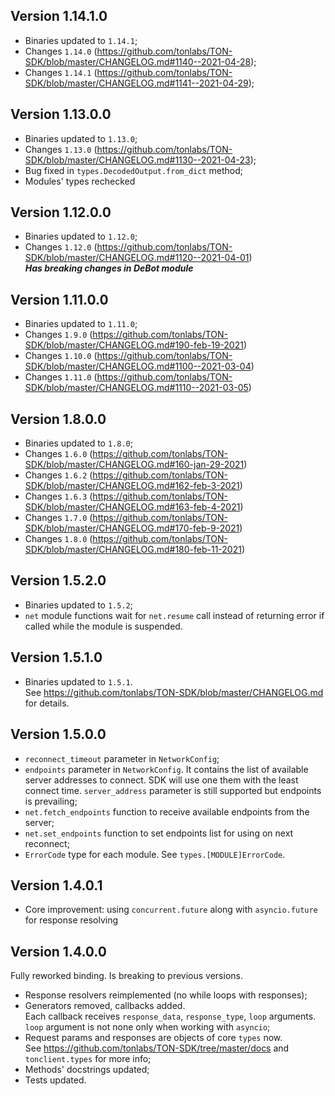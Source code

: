 ## Version 1.14.1.0
  * Binaries updated to `1.14.1`;
  * Changes `1.14.0` (https://github.com/tonlabs/TON-SDK/blob/master/CHANGELOG.md#1140--2021-04-28);
  * Changes `1.14.1` (https://github.com/tonlabs/TON-SDK/blob/master/CHANGELOG.md#1141--2021-04-29);

## Version 1.13.0.0
  * Binaries updated to `1.13.0`;
  * Changes `1.13.0` (https://github.com/tonlabs/TON-SDK/blob/master/CHANGELOG.md#1130--2021-04-23);
  * Bug fixed in `types.DecodedOutput.from_dict` method;
  * Modules' types rechecked

## Version 1.12.0.0
  * Binaries updated to `1.12.0`;
  * Changes `1.12.0` (https://github.com/tonlabs/TON-SDK/blob/master/CHANGELOG.md#1120--2021-04-01)  
    _**Has breaking changes in DeBot module**_ 

## Version 1.11.0.0
  * Binaries updated to `1.11.0`;
  * Changes `1.9.0` (https://github.com/tonlabs/TON-SDK/blob/master/CHANGELOG.md#190-feb-19-2021)
  * Changes `1.10.0` (https://github.com/tonlabs/TON-SDK/blob/master/CHANGELOG.md#1100--2021-03-04)
  * Changes `1.11.0` (https://github.com/tonlabs/TON-SDK/blob/master/CHANGELOG.md#1110--2021-03-05)

## Version 1.8.0.0
  * Binaries updated to `1.8.0`;
  * Changes `1.6.0` (https://github.com/tonlabs/TON-SDK/blob/master/CHANGELOG.md#160-jan-29-2021)
  * Changes `1.6.2` (https://github.com/tonlabs/TON-SDK/blob/master/CHANGELOG.md#162-feb-3-2021)
  * Changes `1.6.3` (https://github.com/tonlabs/TON-SDK/blob/master/CHANGELOG.md#163-feb-4-2021)
  * Changes `1.7.0` (https://github.com/tonlabs/TON-SDK/blob/master/CHANGELOG.md#170-feb-9-2021)
  * Changes `1.8.0` (https://github.com/tonlabs/TON-SDK/blob/master/CHANGELOG.md#180-feb-11-2021)

## Version 1.5.2.0
  * Binaries updated to `1.5.2`;
  * `net` module functions wait for `net.resume` call instead of returning error if 
    called while the module is suspended.

## Version 1.5.1.0
  * Binaries updated to `1.5.1`.  
    See https://github.com/tonlabs/TON-SDK/blob/master/CHANGELOG.md for details.

## Version 1.5.0.0
  * `reconnect_timeout` parameter in `NetworkConfig`;
  * `endpoints` parameter in `NetworkConfig`. It contains the list of available server 
    addresses to connect. SDK will use one them with the least connect time. 
    `server_address` parameter is still supported but endpoints is prevailing;
  * `net.fetch_endpoints` function to receive available endpoints from the server;
  * `net.set_endpoints` function to set endpoints list for using on next reconnect;
  * `ErrorCode` type for each module. See `types.[MODULE]ErrorCode`.

## Version 1.4.0.1
  * Core improvement: using `concurrent.future` along with `asyncio.future` for response 
    resolving

## Version 1.4.0.0
Fully reworked binding. Is breaking to previous versions.  
  * Response resolvers reimplemented (no while loops with responses);
  * Generators removed, callbacks added.  
    Each callback receives `response_data`, `response_type`, `loop` arguments.
    `loop` argument is not none only when working with `asyncio`;
  * Request params and responses are objects of core `types` now.  
    See https://github.com/tonlabs/TON-SDK/tree/master/docs and `tonclient.types` for more info;
  * Methods' docstrings updated;
  * Tests updated.
